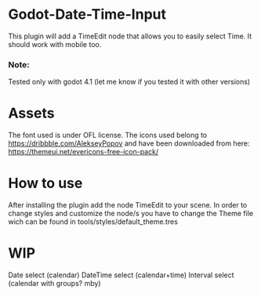 # Godot-Date-Time-Input

This plugin will add a TimeEdit node that allows you to easily select Time.  It should work with mobile too.

### Note:

Tested only with godot 4.1 (let me know if you tested it with other versions)

# Assets

The font used is under OFL license.
The icons used belong to https://dribbble.com/AlekseyPopov and have been downloaded from here: https://themeui.net/evericons-free-icon-pack/

# How to use

After installing the plugin add the node TimeEdit to your scene.
In order to change styles and customize the node/s you have to change the Theme file wich can be found in tools/styles/default_theme.tres

# WIP

Date select (calendar)
DateTime select (calendar+time)
Interval select (calendar with groups? mby)

